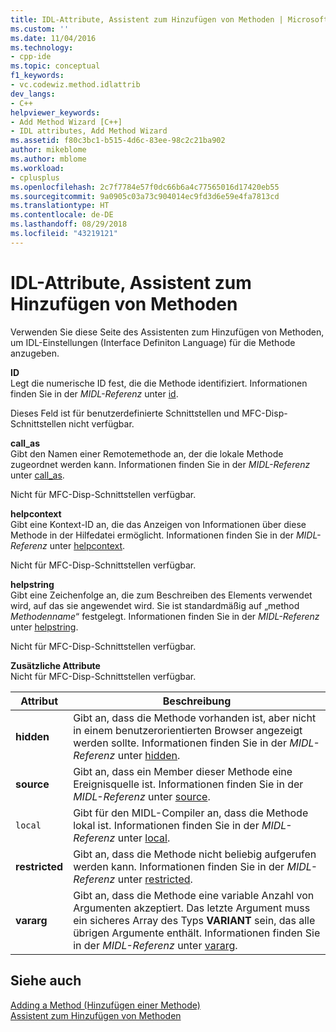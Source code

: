 ```yaml
---
title: IDL-Attribute, Assistent zum Hinzufügen von Methoden | Microsoft-Dokumentation
ms.custom: ''
ms.date: 11/04/2016
ms.technology:
- cpp-ide
ms.topic: conceptual
f1_keywords:
- vc.codewiz.method.idlattrib
dev_langs:
- C++
helpviewer_keywords:
- Add Method Wizard [C++]
- IDL attributes, Add Method Wizard
ms.assetid: f80c3bc1-b515-4d6c-83ee-98c2c21ba902
author: mikeblome
ms.author: mblome
ms.workload:
- cplusplus
ms.openlocfilehash: 2c7f7784e57f0dc66b6a4c77565016d17420eb55
ms.sourcegitcommit: 9a0905c03a73c904014ec9fd3d6e59e4fa7813cd
ms.translationtype: HT
ms.contentlocale: de-DE
ms.lasthandoff: 08/29/2018
ms.locfileid: "43219121"
---
```

# <a name="idl-attributes-add-method-wizard"></a>IDL-Attribute, Assistent zum Hinzufügen von Methoden
Verwenden Sie diese Seite des Assistenten zum Hinzufügen von Methoden, um IDL-Einstellungen (Interface Definiton Language) für die Methode anzugeben.  
  
 **ID**  
 Legt die numerische ID fest, die die Methode identifiziert. Informationen finden Sie in der *MIDL-Referenz* unter [id](/windows/desktop/Midl/id).  
  
 Dieses Feld ist für benutzerdefinierte Schnittstellen und MFC-Disp-Schnittstellen nicht verfügbar.  
  
 **call_as**  
 Gibt den Namen einer Remotemethode an, der die lokale Methode zugeordnet werden kann. Informationen finden Sie in der *MIDL-Referenz* unter [call_as](/windows/desktop/Midl/call-as).  
  
 Nicht für MFC-Disp-Schnittstellen verfügbar.  
  
 **helpcontext**  
 Gibt eine Kontext-ID an, die das Anzeigen von Informationen über diese Methode in der Hilfedatei ermöglicht. Informationen finden Sie in der *MIDL-Referenz* unter [helpcontext](/windows/desktop/Midl/helpcontext).  
  
 Nicht für MFC-Disp-Schnittstellen verfügbar.  
  
 **helpstring**  
 Gibt eine Zeichenfolge an, die zum Beschreiben des Elements verwendet wird, auf das sie angewendet wird. Sie ist standardmäßig auf „method *Methodenname*“ festgelegt. Informationen finden Sie in der *MIDL-Referenz* unter [helpstring](/windows/desktop/Midl/helpstring).  
  
 Nicht für MFC-Disp-Schnittstellen verfügbar.  
  
 **Zusätzliche Attribute**  
 Nicht für MFC-Disp-Schnittstellen verfügbar.  
  
|Attribut|Beschreibung |  
|---------------|-----------------|  
|**hidden**|Gibt an, dass die Methode vorhanden ist, aber nicht in einem benutzerorientierten Browser angezeigt werden sollte. Informationen finden Sie in der *MIDL-Referenz* unter [hidden](/windows/desktop/Midl/hidden).|  
|**source**|Gibt an, dass ein Member dieser Methode eine Ereignisquelle ist. Informationen finden Sie in der *MIDL-Referenz* unter [source](/windows/desktop/Midl/source).|  
|`local`|Gibt für den MIDL-Compiler an, dass die Methode lokal ist. Informationen finden Sie in der *MIDL-Referenz* unter [local](/windows/desktop/Midl/local).|  
|**restricted**|Gibt an, dass die Methode nicht beliebig aufgerufen werden kann. Informationen finden Sie in der *MIDL-Referenz* unter [restricted](/windows/desktop/Midl/restricted).|  
|**vararg**|Gibt an, dass die Methode eine variable Anzahl von Argumenten akzeptiert. Das letzte Argument muss ein sicheres Array des Typs **VARIANT** sein, das alle übrigen Argumente enthält. Informationen finden Sie in der *MIDL-Referenz* unter [vararg](/windows/desktop/Midl/vararg).|  
  
## <a name="see-also"></a>Siehe auch  
 [Adding a Method (Hinzufügen einer Methode)](../ide/adding-a-method-visual-cpp.md)   
 [Assistent zum Hinzufügen von Methoden](../ide/add-method-wizard.md)